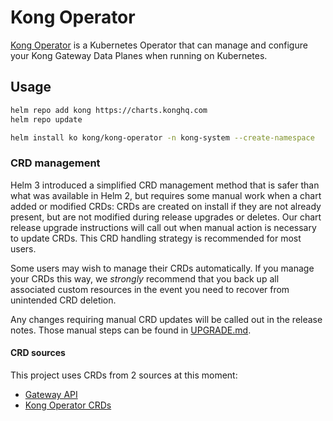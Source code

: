 # Kong Operator

[Kong Operator](https://developer.konghq.com/operator/) is a Kubernetes Operator
that can manage and configure your Kong Gateway Data Planes when running on Kubernetes.

## Usage

```bash
helm repo add kong https://charts.konghq.com
helm repo update

helm install ko kong/kong-operator -n kong-system --create-namespace
```

### CRD management

Helm 3 introduced a simplified CRD management method that is safer than what was
available in Helm 2, but requires some manual work when a chart added or modified CRDs:
CRDs are created on install if they are not already present, but are not modified during
release upgrades or deletes. Our chart release upgrade instructions will call out
when manual action is necessary to update CRDs. This CRD handling strategy is
recommended for most users.

Some users may wish to manage their CRDs automatically. If you manage your CRDs
this way, we _strongly_ recommend that you back up all associated custom
resources in the event you need to recover from unintended CRD deletion.

Any changes requiring manual CRD updates will be called out in the release notes.
Those manual steps can be found in [UPGRADE.md](UPGRADE.md).

#### CRD sources

This project uses CRDs from 2 sources at this moment:

- [Gateway API](https://gateway-api.sigs.k8s.io/)
- [Kong Operator CRDs](https://github.com/Kong/kong-operator)
